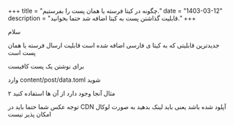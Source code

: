 +++
title = "چگونه در کیتا فرسته یا همان پست را بفرستیم."
date = "1403-03-12"
description = "قابلیت گذاشتن پست به کیتا اضافه شد حتما بخوانید."
+++

سلام

جدیدترین قابلیتی که به کیتا ی فارسی اضافه شده است قابلیت ارسال فرسته یا همان پست است

برای نوشتن یک پست کافیست

وارد content/post/data.toml شوید

۲ مثال آنجا وجود دارد از آن ها استفاده کنید

توجه عکس شما حتما باید در CDN آپلود شده باشد یعنی باید لینک بدهید به صورت لوکال امکان پذیر نیست